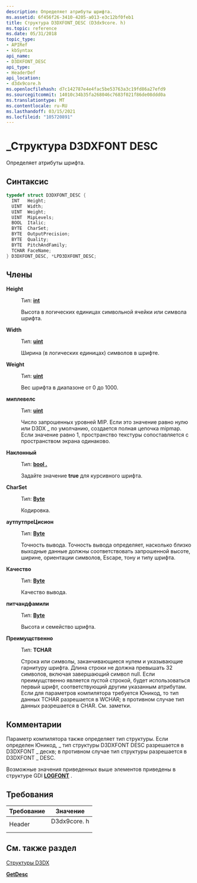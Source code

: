 ```yaml
---
description: Определяет атрибуты шрифта.
ms.assetid: 6f456f26-3410-4205-a013-e3c12bf0feb1
title: Структура D3DXFONT_DESC (D3dx9core. h)
ms.topic: reference
ms.date: 05/31/2018
topic_type:
- APIRef
- kbSyntax
api_name:
- D3DXFONT_DESC
api_type:
- HeaderDef
api_location:
- d3dx9core.h
ms.openlocfilehash: d7c142787e4e4fac5be53763a3c19fd86a27efd9
ms.sourcegitcommit: 14010c34b35fa268046c7683f021f86de08ddd0a
ms.translationtype: MT
ms.contentlocale: ru-RU
ms.lasthandoff: 03/15/2021
ms.locfileid: "105720891"
---
```

# <a name="d3dxfont_desc-structure"></a>\_Структура D3DXFONT DESC

Определяет атрибуты шрифта.

## <a name="syntax"></a>Синтаксис


```C++
typedef struct D3DXFONT_DESC {
  INT   Height;
  UINT  Width;
  UINT  Weight;
  UINT  MipLevels;
  BOOL  Italic;
  BYTE  CharSet;
  BYTE  OutputPrecision;
  BYTE  Quality;
  BYTE  PitchAndFamily;
  TCHAR FaceName;
} D3DXFONT_DESC, *LPD3DXFONT_DESC;
```



## <a name="members"></a>Члены

<dl> <dt>

**Height**
</dt> <dd>

Тип: **[ **int**](../winprog/windows-data-types.md)**

</dd> <dd>

Высота в логических единицах символьной ячейки или символа шрифта.

</dd> <dt>

**Width**
</dt> <dd>

Тип: **[ **uint**](../winprog/windows-data-types.md)**

</dd> <dd>

Ширина (в логических единицах) символов в шрифте.

</dd> <dt>

**Weight**
</dt> <dd>

Тип: **[ **uint**](../winprog/windows-data-types.md)**

</dd> <dd>

Вес шрифта в диапазоне от 0 до 1000.

</dd> <dt>

**миплевелс**
</dt> <dd>

Тип: **[ **uint**](../winprog/windows-data-types.md)**

</dd> <dd>

Число запрошенных уровней MIP. Если это значение равно нулю или D3DX \_ по умолчанию, создается полная цепочка mipmap. Если значение равно 1, пространство текстуры сопоставляется с пространством экрана одинаково.

</dd> <dt>

**Наклонный**
</dt> <dd>

Тип: **[ **bool** .](../winprog/windows-data-types.md)**

</dd> <dd>

Задайте значение **true** для курсивного шрифта.

</dd> <dt>

**CharSet**
</dt> <dd>

Тип: **[ **Byte**](../winprog/windows-data-types.md)**

</dd> <dd>

Кодировка.

</dd> <dt>

**аутпутпреЦисион**
</dt> <dd>

Тип: **[ **Byte**](../winprog/windows-data-types.md)**

</dd> <dd>

Точность вывода. Точность вывода определяет, насколько близко выходные данные должны соответствовать запрошенной высоте, ширине, ориентации символов, Escape, тону и типу шрифта.

</dd> <dt>

**Качество**
</dt> <dd>

Тип: **[ **Byte**](../winprog/windows-data-types.md)**

</dd> <dd>

Качество вывода.

</dd> <dt>

**питчандфамили**
</dt> <dd>

Тип: **[ **Byte**](../winprog/windows-data-types.md)**

</dd> <dd>

Высота и семейство шрифта.

</dd> <dt>

**Преимущственно**
</dt> <dd>

Тип: **TCHAR**

</dd> <dd>

Строка или символы, заканчивающиеся нулем и указывающие гарнитуру шрифта. Длина строки не должна превышать 32 символов, включая завершающий символ null. Если преимущственно является пустой строкой, будет использоваться первый шрифт, соответствующий другим указанным атрибутам. Если для параметров компилятора требуется Юникод, то тип данных TCHAR разрешается в WCHAR; в противном случае тип данных разрешается в CHAR. См. заметки.

</dd> </dl>

## <a name="remarks"></a>Комментарии

Параметр компилятора также определяет тип структуры. Если определен Юникод, \_ тип структуры D3DXFONT DESC разрешается в D3DXFONT \_ дескв; в противном случае тип структуры разрешается в D3DXFONT \_ DESC.

Возможные значения приведенных выше элементов приведены в структуре GDI [**LOGFONT**](/windows/win32/api/wingdi/ns-wingdi-logfonta) .

## <a name="requirements"></a>Требования



| Требование | Значение |
|-------------------|----------------------------------------------------------------------------------------|
| Header<br/> | <dl> <dt>D3dx9core. h</dt> </dl> |



## <a name="see-also"></a>См. также раздел

<dl> <dt>

[Структуры D3DX](dx9-graphics-reference-d3dx-structures.md)
</dt> <dt>

[**GetDesc**](id3dxfont--getdesc.md)
</dt> </dl>

 

 
